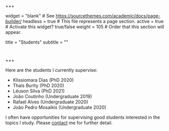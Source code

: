+++

widget = "blank"  # See https://sourcethemes.com/academic/docs/page-builder/
headless = true  # This file represents a page section.
active = true  # Activate this widget? true/false
weight = 105  # Order that this section will appear.

title = "Students"
subtitle = ""

# 

+++

Here are the students I currently supervise:

* Klissiomara Dias (PhD 2020)
* Thaís Burity (PhD 2020)
* Léuson Silva (PhD 2021)
* João Coutinho (Undergraduate 2019)
* Rafael Alves (Undergraduate 2020)
* João Pedro Mosaikis (Undergraduate 2020)

I often have opportunities for supervising good students interested in the topics I study. Please [contact](#contact) me for further detail. 